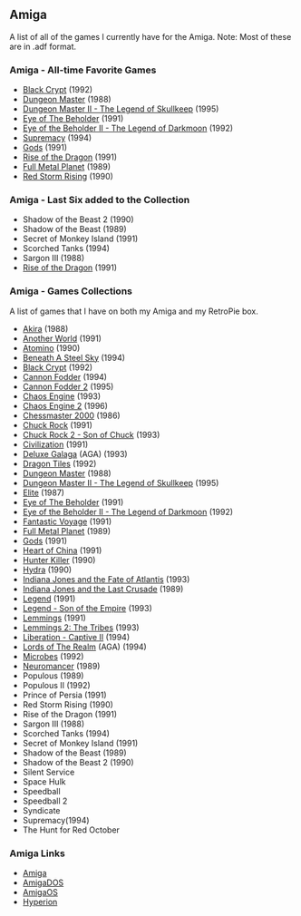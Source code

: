 ## Amiga

A list of all of the games I currently have for the Amiga. Note: Most of these are in .adf format.

### Amiga - All-time Favorite Games

- [Black Crypt](http://www.lemonamiga.com/?game_id=1323) (1992)
- [Dungeon Master](http://www.lemonamiga.com/?game_id=1323) (1988)
- [Dungeon Master II - The Legend of Skullkeep](http://www.lemonamiga.com/games/details.php?id=1395) (1995)
- [Eye of The Beholder](http://www.lemonamiga.com/?game_id=1323) (1991)
- [Eye of the Beholder II - The Legend of Darkmoon](http://www.lemonamiga.com/games/details.php?id=386) (1992)
- [Supremacy](http://www.lemonamiga.com/?game_id=1323) (1994)
- [Gods](http://www.lemonamiga.com/?game_id=1323) (1991)
- [Rise of the Dragon](http://www.lemonamiga.com/?game_id=1323) (1991)
- [Full Metal Planet](http://www.lemonamiga.com/?game_id=1323) (1989)
- [Red Storm Rising](http://www.lemonamiga.com/?game_id=1323) (1990)

### Amiga - Last Six added to the Collection

- Shadow of the Beast 2 (1990)
- Shadow of the Beast (1989)
- Secret of Monkey Island (1991)
- Scorched Tanks (1994)
- Sargon III (1988)
- [Rise of the Dragon](http://www.lemonamiga.com/?game_id=1323) (1991)

### Amiga - Games Collections

A list of games that I have on both my Amiga and my RetroPie box.

- [Akira](http://www.lemonamiga.com/?game_id=1323) (1988)
- [Another World](http://www.lemonamiga.com/?game_id=1323) (1991)
- [Atomino](http://www.lemonamiga.com/games/details.php?id=100) (1990)
- [Beneath A Steel Sky](http://www.lemonamiga.com/?game_id=1323) (1994)
- [Black Crypt](http://www.lemonamiga.com/?game_id=1323) (1992)
- [Cannon Fodder](http://www.lemonamiga.com/?game_id=1323) (1994)
- [Cannon Fodder 2](http://www.lemonamiga.com/games/details.php?id=216) (1995)
- [Chaos Engine](http://www.lemonamiga.com/?game_id=1323) (1993)
- [Chaos Engine 2](http://www.lemonamiga.com/games/details.php?id=253) (1996)
- [Chessmaster 2000](http://www.lemonamiga.com/?game_id=1323) (1986)
- [Chuck Rock](http://www.lemonamiga.com/?game_id=1323) (1991)
- [Chuck Rock 2 - Son of Chuck](http://www.lemonamiga.com/games/details.php?id=261) (1993)
- [Civilization](http://www.lemonamiga.com/?game_id=1323) (1991)
- [Deluxe Galaga](http://www.lemonamiga.com/?game_id=1323) (AGA) (1993)
- [Dragon Tiles](http://www.lemonamiga.com/?game_id=1323) (1992)
- [Dungeon Master](http://www.lemonamiga.com/?game_id=1323) (1988)
- [Dungeon Master II - The Legend of Skullkeep](http://www.lemonamiga.com/games/details.php?id=1395) (1995)
- [Elite](http://www.lemonamiga.com/?game_id=1323) (1987)
- [Eye of The Beholder](http://www.lemonamiga.com/?game_id=1323) (1991)
- [Eye of the Beholder II - The Legend of Darkmoon](http://www.lemonamiga.com/games/details.php?id=386) (1992)
- [Fantastic Voyage](http://www.lemonamiga.com/?game_id=1323) (1991)
- [Full Metal Planet](http://www.lemonamiga.com/?game_id=1323) (1989)
- [Gods](http://www.lemonamiga.com/?game_id=1323) (1991)
- [Heart of China](http://www.lemonamiga.com/?game_id=1323) (1991)
- [Hunter Killer](http://www.lemonamiga.com/?game_id=1323) (1990)
- [Hydra](http://www.lemonamiga.com/?game_id=1323) (1990)
- [Indiana Jones and the Fate of Atlantis](http://www.lemonamiga.com/?game_id=1323) (1993)
- [Indiana Jones and the Last Crusade](http://www.lemonamiga.com/?game_id=1323) (1989)
- [Legend](http://www.lemonamiga.com/?game_id=1323) (1991)
- [Legend - Son of the Empire](http://www.lemonamiga.com/?game_id=1323) (1993)
- [Lemmings](http://www.lemonamiga.com/?game_id=1323) (1991)
- [Lemmings 2: The Tribes](http://www.lemonamiga.com/games/details.php?id=677) (1993)
- [Liberation - Captive II](http://www.lemonamiga.com/?game_id=1323) (1994)
- [Lords of The Realm](http://www.lemonamiga.com/?game_id=1323) (AGA) (1994)
- [Microbes](http://www.lemonamiga.com/?game_id=1323) (1992)
- [Neuromancer](http://www.lemonamiga.com/?game_id=1323) (1989)
- Populous (1989)
- Populous II (1992)
- Prince of Persia (1991)
- Red Storm Rising (1990)
- Rise of the Dragon (1991)
- Sargon III (1988)
- Scorched Tanks (1994)
- Secret of Monkey Island (1991)
- Shadow of the Beast (1989)
- Shadow of the Beast 2 (1990)
- Silent Service
- Space Hulk
- Speedball
- Speedball 2
- Syndicate
- Supremacy(1994)
- The Hunt for Red October

### Amiga Links

- [Amiga](https://en.wikipedia.org/wiki/Amiga)
- [AmigaDOS](https://en.wikipedia.org/wiki/AmigaDOS)
- [AmigaOS](https://en.wikipedia.org/wiki/AmigaOS)
- [Hyperion](https://en.wikipedia.org/wiki/Hyperion_Entertainment)

